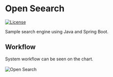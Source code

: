 # Open Seearch 

[![License](https://img.shields.io/badge/License-Apache%202.0-blue.svg)](https://opensource.org/licenses/Apache-2.0)

Sample search engine using Java and Spring Boot.

## Workflow

System workflow can be seen on the chart.
<br><br>
![Open Search](https://github.com/atolpeko/osearch/assets/83589564/c9e6d3f3-621d-4d89-8a69-7f119ec7eedf)

